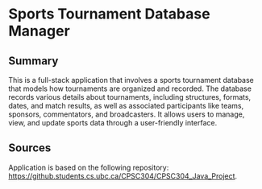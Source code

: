 # Sports Tournament Database Manager

## Summary

This is a full-stack application that involves a sports tournament database that models how tournaments
are organized and recorded. The database records various details about tournaments, including
structures, formats, dates, and match results, as well as associated participants like teams, 
sponsors, commentators, and broadcasters. It allows users to manage, view, and update sports data through
a user-friendly interface.

## Sources
Application is based on the following repository: https://github.students.cs.ubc.ca/CPSC304/CPSC304_Java_Project.
